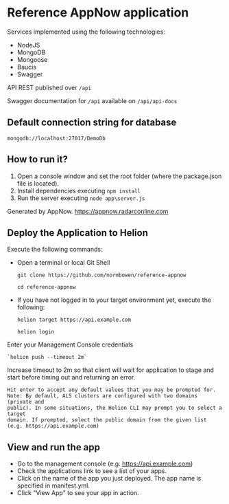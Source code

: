 # Reference AppNow application #

Services implemented using the following technologies:

* NodeJS
* MongoDB
* Mongoose
* Baucis
* Swagger

API REST published over `/api`

Swagger documentation for `/api` available on `/api/api-docs`

## Default connection string for database ##
`mongodb://localhost:27017/DemoDb`

## How to run it? ##

1. Open a console window and set the root folder (where the package.json file is located). 
2. Install dependencies executing `npm install`
3. Run the server executing `node app\server.js`


Generated by AppNow. https://appnow.radarconline.com

## Deploy the Application to Helion

Execute the following commands:

- Open a terminal or local Git Shell
    
	`git clone https://github.com/normbowen/reference-appnow`

	`cd reference-appnow`


- If you have not logged in to your target environment yet, execute the following:

    `helion target https://api.example.com`
    
    `helion login`
    
Enter your Management Console credentials

	   
    `helion push --timeout 2m`

Increase timeout to 2m so that client will wait for application to stage and start
before timing out and returning an error.

    Hit enter to accept any default values that you may be prompted for. 
    Note: By default, ALS clusters are configured with two domains (private and
    public). In some situations, the Helion CLI may prompt you to select a target
    domain. If prompted, select the public domain from the given list (e.g. https://api.example.com)

## View and run the app
- Go to the management console (e.g. https://api.example.com)
- Check the applications link to see a list of your apps.
- Click on the name of the app you just deployed. The app name is specified in 
  manifest.yml.
- Click "View App" to see your app in action.